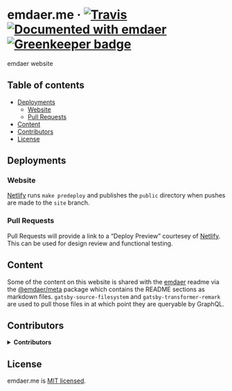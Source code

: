 <!--
  This file was generated by emdaer

  Its template can be found at .emdaer/README.emdaer.md
-->

<h1 id="emdaer-me-travis-documented-with-emdaer-greenkeeper-badge">emdaer.me · <a href="https://travis-ci.org/emdaer/emdaer.github.io/"><img src="https://img.shields.io/travis/emdaer/emdaer.svg?style=flat-square" alt="Travis"></a> <a href="https://github.com/emdaer/emdaer"><img src="https://img.shields.io/badge/📓-documented%20with%20emdaer-F06632.svg?style=flat-square" alt="Documented with emdaer"></a> <a href="https://greenkeeper.io/"><img src="https://img.shields.io/https://badges.greenkeeper.io/emdaer/emdaer.me.svg?style=flat-square" alt="Greenkeeper badge"></a></h1>
<p>emdaer website</p>
<h2 id="table-of-contents">Table of contents</h2>
<!-- toc -->
<ul>
<li><a href="#deployments">Deployments</a><ul>
<li><a href="#website">Website</a></li>
<li><a href="#pull-requests">Pull Requests</a></li>
</ul>
</li>
<li><a href="#content">Content</a></li>
<li><a href="#contributors">Contributors</a></li>
<li><a href="#license">License</a></li>
</ul>
<!-- tocstop -->
<h2 id="deployments">Deployments</h2>
<h3 id="website">Website</h3>
<p><a href="https://app.netlify.com/sites/sleepy-almeida-dd718d/settings/deploys#continuous-deployment">Netlify</a> runs <code>make predeploy</code> and publishes the <code>public</code> directory when pushes are made to the <code>site</code> branch.</p>
<h3 id="pull-requests">Pull Requests</h3>
<p>Pull Requests will provide a link to a “Deploy Preview” courtesey of <a href="https://www.netlify.com/docs/continuous-deployment/#branches-deploys">Netlify</a>. This can be used for design review and functional testing.</p>
<h2 id="content">Content</h2>
<p>Some of the content on this website is shared with the <a href="https://github.com/emdaer/emdaer">emdaer</a> readme via the <a href="https://www.npmjs.com/package/@emdaer/meta">@emdaer/meta</a> package which contains the README sections as markdown files. <code>gatsby-source-filesystem</code> and <code>gatsby-transformer-remark</code> are used to pull those files in at which point they are queryable by GraphQL.</p>
<h2 id="contributors">Contributors</h2>
<details>
<summary><strong>Contributors</strong></summary><br>
<a title="I build multi-channel publishing systems and web applications at @fourkitchens." href="https://github.com/infiniteluke">
  <img align="left" src="https://avatars0.githubusercontent.com/u/1127238?s=24">
</a>
<strong>Luke Herrington</strong>
<br><br>
<a title="" href="https://github.com/flipactual">
  <img align="left" src="https://avatars0.githubusercontent.com/u/1306968?s=24">
</a>
<strong>Flip</strong>
<br><br>
</details>

<h2 id="license">License</h2>
<p>emdaer.me is <a href="./LICENSE">MIT licensed</a>.</p>
